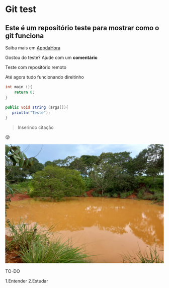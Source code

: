 # Git test

## Este é um repositório teste para mostrar como o git funciona

Saiba mais em [AppdaHora](http://www.appdahora.com.br)

Gostou do teste? Ajude com um **comentário**

Teste com repositório remoto

Até agora tudo funcionando direitinho
~~~C
int main (){
	return 0;
}
~~~

~~~Java
public void string (args[]){
   println("Teste");
}
~~~


> Inserindo citação

:stuck_out_tongue_winking_eye:

![Barreiro](barreiro.jpeg)

TO-DO

1.Entender
2.Estudar
